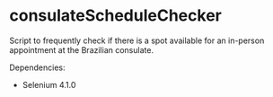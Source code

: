 # consulateScheduleChecker
Script to frequently check if there is a spot available for an in-person appointment at the Brazilian consulate.

Dependencies:
- Selenium 4.1.0
